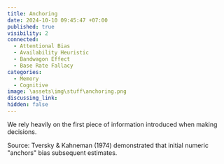 ```yaml
---
title: Anchoring
date: 2024-10-10 09:45:47 +07:00
published: true
visibility: 2
connected:
  - Attentional Bias
  - Availability Heuristic
  - Bandwagon Effect
  - Base Rate Fallacy
categories:
  - Memory
  - Cognitive
image: \assets\img\stuff\anchoring.png
discussing_link: 
hidden: false
---
```

We rely heavily on the first piece of information introduced when making decisions.

Source: Tversky & Kahneman (1974) demonstrated that initial numeric "anchors" bias subsequent estimates.
